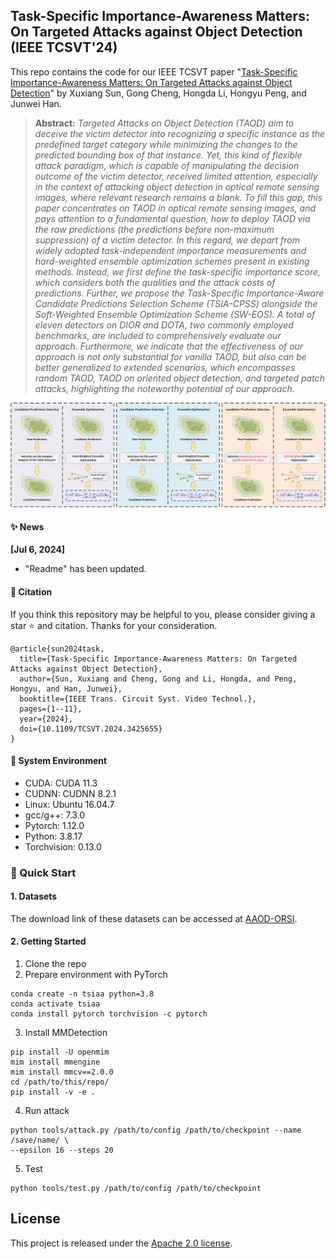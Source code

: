 ## Task-Specific Importance-Awareness Matters: On Targeted Attacks against Object Detection (IEEE TCSVT'24)

This repo contains the code for our IEEE TCSVT paper "[Task-Specific Importance-Awareness Matters: On Targeted Attacks against Object Detection](https://ieeexplore.ieee.org/document/10589915)" by Xuxiang Sun, Gong Cheng, Hongda Li, Hongyu Peng, and Junwei Han.
> **Abstract:** *Targeted Attacks on Object Detection (TAOD) aim to deceive the victim detector into recognizing a specific instance as the predefined target category while minimizing the changes to the predicted bounding box of that instance. Yet, this kind of flexible attack paradigm, which is capable of manipulating the decision outcome of the victim detector, received limited attention, especially in the context of attacking object detection in optical remote sensing images, where relevant research remains a blank. To fill this gap, this paper concentrates on TAOD in optical remote sensing images, and pays attention to a fundamental question, how to deploy TAOD via the raw predictions (the predictions before non-maximum suppression) of a victim detector. In this regard, we depart from widely adopted task-independent importance measurements and hard-weighted ensemble optimization schemes present in existing methods. Instead, we first define the task-specific importance score, which considers both the qualities and the attack costs of predictions. Further, we propose the Task-Specific Importance-Aware Candidate Predictions Selection Scheme (TSIA-CPSS) alongside the Soft-Weighted Ensemble Optimization Scheme (SW-EOS). A total of eleven detectors on DIOR and DOTA, two commonly employed benchmarks, are included to comprehensively evaluate our approach. Furthermore, we indicate that the effectiveness of our approach is not only substantial for vanilla TAOD, but also can be better generalized to extended scenarios, which encompasses random TAOD, TAOD on oriented object detection, and targeted patch attacks, highlighting the noteworthy potential of our approach.*

<p align="middle">
  <img src="fig.png">
</p>

#### :sparkles: News
**[Jul 6, 2024]**
- "Readme" has been updated.

#### :blue_book: Citation
If you think this repository may be helpful to you, please consider giving a star :star: and citation. Thanks for your consideration.
```
@article{sun2024task,
  title={Task-Specific Importance-Awareness Matters: On Targeted Attacks against Object Detection},
  author={Sun, Xuxiang and Cheng, Gong and Li, Hongda, and Peng, Hongyu, and Han, Junwei},
  booktitle={IEEE Trans. Circuit Syst. Video Technol.},
  pages={1--11},
  year={2024},
  doi={10.1109/TCSVT.2024.3425655}
}
```
#### :page_facing_up: System Environment

* CUDA: CUDA 11.3
* CUDNN: CUDNN 8.2.1
* Linux: Ubuntu 16.04.7
* gcc/g++: 7.3.0
* Pytorch: 1.12.0
* Python: 3.8.17
* Torchvision: 0.13.0

### :bookmark_tabs: Quick Start
#### 1. Datasets
The download link of these datasets can be accessed at [AAOD-ORSI](https://github.com/xuxiangsun/AAOD-ORSI).

#### 2. Getting Started
1. Clone the repo
2. Prepare environment with PyTorch
```
conda create -n tsiaa python=3.8
conda activate tsiaa
conda install pytorch torchvision -c pytorch
```
3. Install MMDetection
```
pip install -U openmim
mim install mmengine
mim install mmcv==2.0.0
cd /path/to/this/repo/
pip install -v -e .
```
4. Run 
attack
```
python tools/attack.py /path/to/config /path/to/checkpoint --name /save/name/ \
--epsilon 16 --steps 20
```
5. Test 
```
python tools/test.py /path/to/config /path/to/checkpoint 
```
## License

This project is released under the [Apache 2.0 license](LICENSE).

